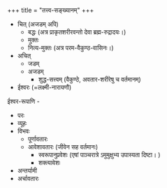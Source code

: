 +++
title = "तत्त्व-सङ्ख्यानम्"
+++

- चित् (अजडम् अपि)
  - बद्धः (अत्र प्राकृतशरीरवन्तो देवा ब्रह्म-रुद्रादयः।)
  - मुक्तः
  - नित्य-मुक्तः (अत्र परम-वैकुण्ठ-वासिनः।)
- अचित्
  - जडम्
  - अजडम्
    - शुद्ध-सत्त्वम् (वैकुण्ठे, अवतार-शरीरेषु च वर्तमानम्)
- ईश्वरः (=लक्ष्मी-नारायणौ)

ईश्वर-रूपाणि -

- परः
- व्यूहः
- विभवः
  - पूर्णावतारः
  - आवेशावतारः (जीवेन सह वर्तमानः)
    - स्वरूपानुप्रवेशः (एषां पाञ्चरात्रे ऽमुमुक्षुभ्य उपास्यता दिष्टा। )
    - शक्त्यावेशः
- अन्तर्यामी
- अर्चावतारः

